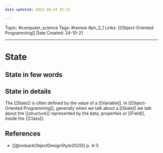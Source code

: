 ```yaml
---
date updated: 2021-10-24 15:12

---
```


Topic: #computer_science
Tags: #review #pn_2_1
Links: [[Object-Oriented Programming]]
Date Created: 24-10-21

---

# State

## State in few words

## State in details

The [[State]] is often defined by the value of a [[Variable]].
In [[Object-Oriented Programming]], generally when we talk about a [[State]] we talk about the [[structure]] represented by the data, properties or [[Field]], inside the [[Class]].

## References

- [[@nobackObjectDesignStyle2020]] p. 4-5
